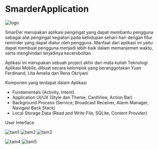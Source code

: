 # SmarderApplication

![logo](https://user-images.githubusercontent.com/48617704/105366538-0b249880-5c32-11eb-81ba-cc206d4c101b.png)

SmarDer merupakan aplikasi pengingat yang dapat membantu pengguna sebagai alat pengingat kegiatan pada kehidupan sehari-hari dengan fitur reminder yang dapat diatur oleh pengguna. Manfaat dari aplikasi ini yaitu dapat membuat pengguna menjadi lebih baik dalam memanjemen waktu, serta menghindari terjadinya kecerobohan

Aplikasi ini merupakan sebuah project akhir dari mata kuliah Teknologi Aplikasi Mobile, dibuat secara kelompok yang beranggotakan Yuan Ferdinand, Lita Amelia dan Rena Okriyani

Komponen yang terdapat dalam Aplikasi
- Fundamentals (Activity, Intent)
- Application UI/UX (Style dan Theme, CardView, Action Bar)
- Background Process (Service, Broadcast Receiver, Alarm Manager, Navigasi Back Stack)
- Local Storage Data (Read and Write File, SQLite, Content Provider)

User Interface

![tam1](https://user-images.githubusercontent.com/48617704/105367723-53908600-5c33-11eb-8f5a-35a82c832e34.png)    ![tam2](https://user-images.githubusercontent.com/48617704/105367822-728f1800-5c33-11eb-8ea5-7d020aaaf6cf.png)    ![tam3](https://user-images.githubusercontent.com/48617704/105367870-80dd3400-5c33-11eb-8fa9-801af5471357.png)

![tam4](https://user-images.githubusercontent.com/48617704/105367955-95b9c780-5c33-11eb-9b85-7186e867d7bd.png)  ![tam5](https://user-images.githubusercontent.com/48617704/105367972-9bafa880-5c33-11eb-9bbe-1ee423e53fa7.png)
